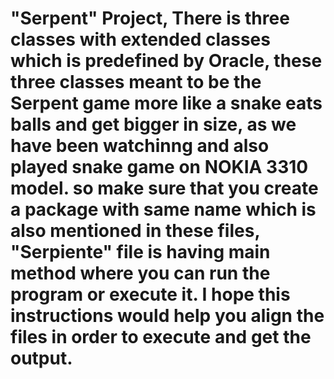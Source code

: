 # "Serpent" Project, There is three classes with extended classes which is predefined by Oracle, these three classes meant to be the Serpent game more like a snake eats balls and get bigger in size, as we have been watchinng and also played snake game on NOKIA 3310 model. so make sure that you create a package with same name which is also mentioned in these files, "Serpiente" file is having main method where you can run the program or execute it. I hope this instructions would help you align the files in order to execute and get the output.
